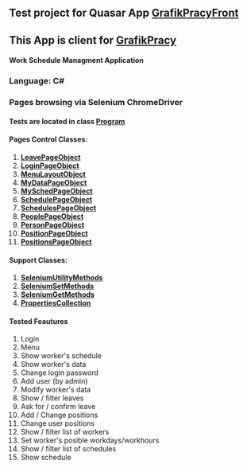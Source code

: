 
## Test project for Quasar App  [**GrafikPracyFront**](https://github.com/marmaj8/grafikPracyFront)
## This App is client for [**GrafikPracy**](https://github.com/marmaj8/GrafikPracyFront)
#### Work Schedule Managment Application

### Language: C#
### Pages browsing via Selenium ChromeDriver

#### Tests are located in class [**Program**](https://github.com/marmaj8/GrafikPracyTests/blob/master/GrafikPracyTest/Program.cs)

#### Pages Control Classes:
1. [**LeavePageObject**](https://github.com/marmaj8/GrafikPracyTests/blob/master/GrafikPracyTest/LeavePageObject.cs)
2. [**LoginPageObject**](https://github.com/marmaj8/GrafikPracyTests/blob/master/GrafikPracyTest/LoginPageObject.cs)
3. [**MenuLayoutObject**](https://github.com/marmaj8/GrafikPracyTests/blob/master/GrafikPracyTest/MenuLayoutObject.cs)
4. [**MyDataPageObject**](https://github.com/marmaj8/GrafikPracyTests/blob/master/GrafikPracyTest/MyDataPageObject.cs)
5. [**MySchedPageObject**](https://github.com/marmaj8/GrafikPracyTests/blob/master/GrafikPracyTest/MySchedPageObject.cs)
6. [**SchedulePageObject**](https://github.com/marmaj8/GrafikPracyTests/blob/master/GrafikPracyTest/SchedulePageObject.cs)
7. [**SchedulesPageObject**](https://github.com/marmaj8/GrafikPracyTests/blob/master/GrafikPracyTest/SchedulesPageObject.cs)
8. [**PeoplePageObject**](https://github.com/marmaj8/GrafikPracyTests/blob/master/GrafikPracyTest/PeoplePageObject.cs)
9. [**PersonPageObject**](https://github.com/marmaj8/GrafikPracyTests/blob/master/GrafikPracyTest/PersonPageObject.cs)
10. [**PositionPageObject**](https://github.com/marmaj8/GrafikPracyTests/blob/master/GrafikPracyTest/PositionPageObject.cs)
11. [**PositionsPageObject**](https://github.com/marmaj8/GrafikPracyTests/blob/master/GrafikPracyTest/PositionsPageObject.cs)

#### Support Classes:
1. [**SeleniumUtilityMethods**](https://github.com/marmaj8/GrafikPracyTests/blob/master/GrafikPracyTest/SeleniumSetMethods.cs)
2. [**SeleniumSetMethods**](https://github.com/marmaj8/GrafikPracyTests/blob/master/GrafikPracyTest/SeleniumSetMethods.cs)
3. [**SeleniumGetMethods**](https://github.com/marmaj8/GrafikPracyTests/blob/master/GrafikPracyTest/SeleniumGetMethods.cs)
4. [**PropertiesCollection**](https://github.com/marmaj8/GrafikPracyTests/blob/master/GrafikPracyTest/PropertiesCollection.cs)

#### Tested Feautures
1. Login
2. Menu
3. Show worker's schedule
4. Show worker's data
5. Change login password
6. Add user (by admin)
7. Modify worker's data
8. Show / filter leaves
9. Ask for / confirm leave
10. Add / Change positions
11. Change user positions
12. Show / filter list of workers
13. Set worker's posible workdays/workhours
14. Show / filter list of schedules
15. Show schedule
